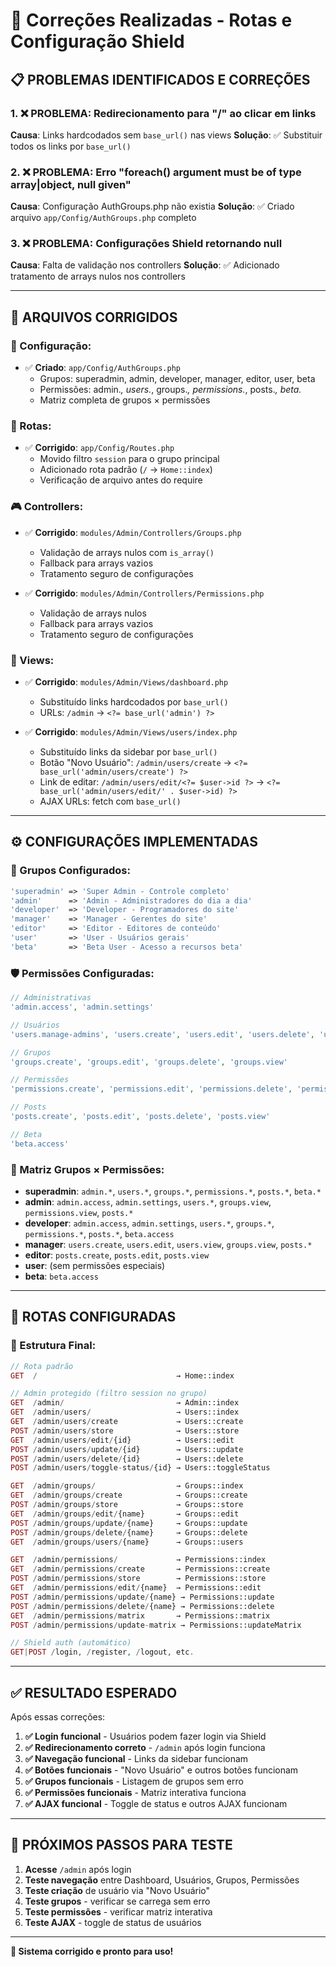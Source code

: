 # 🔧 Correções Realizadas - Rotas e Configuração Shield

## 📋 **PROBLEMAS IDENTIFICADOS E CORREÇÕES**

### **1. ❌ PROBLEMA: Redirecionamento para "/" ao clicar em links**
**Causa**: Links hardcodados sem `base_url()` nas views
**Solução**: ✅ Substituir todos os links por `base_url()`

### **2. ❌ PROBLEMA: Erro "foreach() argument must be of type array|object, null given"**
**Causa**: Configuração AuthGroups.php não existia
**Solução**: ✅ Criado arquivo `app/Config/AuthGroups.php` completo

### **3. ❌ PROBLEMA: Configurações Shield retornando null**
**Causa**: Falta de validação nos controllers
**Solução**: ✅ Adicionado tratamento de arrays nulos nos controllers

---

## 📝 **ARQUIVOS CORRIGIDOS**

### **🔧 Configuração:**
- ✅ **Criado**: `app/Config/AuthGroups.php`
  - Grupos: superadmin, admin, developer, manager, editor, user, beta
  - Permissões: admin.*, users.*, groups.*, permissions.*, posts.*, beta.*
  - Matriz completa de grupos × permissões

### **🚦 Rotas:**
- ✅ **Corrigido**: `app/Config/Routes.php`
  - Movido filtro `session` para o grupo principal
  - Adicionado rota padrão (`/` → `Home::index`)
  - Verificação de arquivo antes do require

### **🎮 Controllers:**
- ✅ **Corrigido**: `modules/Admin/Controllers/Groups.php`
  - Validação de arrays nulos com `is_array()`
  - Fallback para arrays vazios
  - Tratamento seguro de configurações

- ✅ **Corrigido**: `modules/Admin/Controllers/Permissions.php`
  - Validação de arrays nulos
  - Fallback para arrays vazios
  - Tratamento seguro de configurações

### **🎨 Views:**
- ✅ **Corrigido**: `modules/Admin/Views/dashboard.php`
  - Substituído links hardcodados por `base_url()`
  - URLs: `/admin` → `<?= base_url('admin') ?>`

- ✅ **Corrigido**: `modules/Admin/Views/users/index.php`
  - Substituído links da sidebar por `base_url()`
  - Botão "Novo Usuário": `/admin/users/create` → `<?= base_url('admin/users/create') ?>`
  - Link de editar: `/admin/users/edit/<?= $user->id ?>` → `<?= base_url('admin/users/edit/' . $user->id) ?>`
  - AJAX URLs: fetch com `base_url()`

---

## ⚙️ **CONFIGURAÇÕES IMPLEMENTADAS**

### **👥 Grupos Configurados:**
```php
'superadmin' => 'Super Admin - Controle completo'
'admin'      => 'Admin - Administradores do dia a dia'  
'developer'  => 'Developer - Programadores do site'
'manager'    => 'Manager - Gerentes do site'
'editor'     => 'Editor - Editores de conteúdo'
'user'       => 'User - Usuários gerais'
'beta'       => 'Beta User - Acesso a recursos beta'
```

### **🛡️ Permissões Configuradas:**
```php
// Administrativas
'admin.access', 'admin.settings'

// Usuários  
'users.manage-admins', 'users.create', 'users.edit', 'users.delete', 'users.view'

// Grupos
'groups.create', 'groups.edit', 'groups.delete', 'groups.view' 

// Permissões
'permissions.create', 'permissions.edit', 'permissions.delete', 'permissions.view'

// Posts
'posts.create', 'posts.edit', 'posts.delete', 'posts.view'

// Beta
'beta.access'
```

### **🔗 Matriz Grupos × Permissões:**
- **superadmin**: `admin.*`, `users.*`, `groups.*`, `permissions.*`, `posts.*`, `beta.*`
- **admin**: `admin.access`, `admin.settings`, `users.*`, `groups.view`, `permissions.view`, `posts.*`
- **developer**: `admin.access`, `admin.settings`, `users.*`, `groups.*`, `permissions.*`, `posts.*`, `beta.access`
- **manager**: `users.create`, `users.edit`, `users.view`, `groups.view`, `posts.*`
- **editor**: `posts.create`, `posts.edit`, `posts.view`
- **user**: (sem permissões especiais)
- **beta**: `beta.access`

---

## 🚀 **ROTAS CONFIGURADAS**

### **📍 Estrutura Final:**
```php
// Rota padrão
GET  /                               → Home::index

// Admin protegido (filtro session no grupo)
GET  /admin/                         → Admin::index
GET  /admin/users/                   → Users::index
GET  /admin/users/create             → Users::create
POST /admin/users/store              → Users::store
GET  /admin/users/edit/{id}          → Users::edit
POST /admin/users/update/{id}        → Users::update
POST /admin/users/delete/{id}        → Users::delete
POST /admin/users/toggle-status/{id} → Users::toggleStatus

GET  /admin/groups/                  → Groups::index
GET  /admin/groups/create            → Groups::create
POST /admin/groups/store             → Groups::store
GET  /admin/groups/edit/{name}       → Groups::edit
POST /admin/groups/update/{name}     → Groups::update
POST /admin/groups/delete/{name}     → Groups::delete
GET  /admin/groups/users/{name}      → Groups::users

GET  /admin/permissions/             → Permissions::index
GET  /admin/permissions/create       → Permissions::create
POST /admin/permissions/store        → Permissions::store
GET  /admin/permissions/edit/{name}  → Permissions::edit
POST /admin/permissions/update/{name} → Permissions::update
POST /admin/permissions/delete/{name} → Permissions::delete
GET  /admin/permissions/matrix       → Permissions::matrix
POST /admin/permissions/update-matrix → Permissions::updateMatrix

// Shield auth (automático)
GET|POST /login, /register, /logout, etc.
```

---

## ✅ **RESULTADO ESPERADO**

Após essas correções:

1. **✅ Login funcional** - Usuários podem fazer login via Shield
2. **✅ Redirecionamento correto** - `/admin` após login funciona
3. **✅ Navegação funcional** - Links da sidebar funcionam
4. **✅ Botões funcionais** - "Novo Usuário" e outros botões funcionam
5. **✅ Grupos funcionais** - Listagem de grupos sem erro
6. **✅ Permissões funcionais** - Matriz interativa funciona
7. **✅ AJAX funcional** - Toggle de status e outros AJAX funcionam

---

## 🧪 **PRÓXIMOS PASSOS PARA TESTE**

1. **Acesse** `/admin` após login
2. **Teste navegação** entre Dashboard, Usuários, Grupos, Permissões
3. **Teste criação** de usuário via "Novo Usuário"
4. **Teste grupos** - verificar se carrega sem erro
5. **Teste permissões** - verificar matriz interativa
6. **Teste AJAX** - toggle de status de usuários

---

**🎉 Sistema corrigido e pronto para uso!**